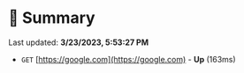 # 📖 Summary
Last updated: **3/23/2023, 5:53:27 PM**

- `GET` [https://google.com](https://google.com) - **Up** (163ms)
